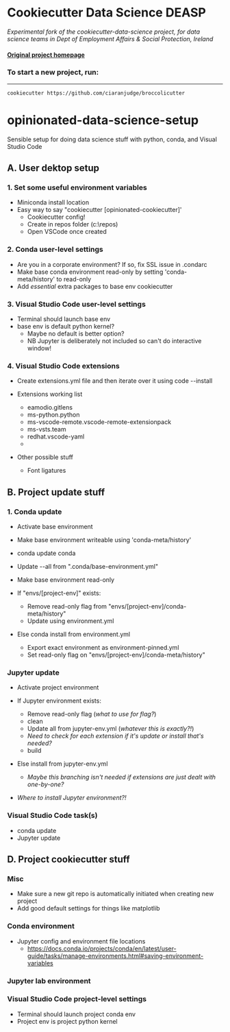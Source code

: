 # Cookiecutter Data Science DEASP

_Experimental fork of the cookiecutter-data-science project,_
_for data science teams in Dept of Employment Affairs & Social Protection, Ireland_


#### [Original project homepage](http://drivendata.github.io/cookiecutter-data-science/)


### To start a new project, run:
------------

    cookiecutter https://github.com/ciaranjudge/broccolicutter


# opinionated-data-science-setup

Sensible setup for doing data science stuff with python, conda, and Visual Studio Code

## A. User dektop setup

### 1. Set some useful environment variables

- Miniconda install location
- Easy way to say "cookiecutter [opinionated-cookiecutter]'
  - Cookiecutter config!
  - Create in repos folder (c:\repos)
  - Open VSCode once created

### 2. Conda user-level settings

- Are you in a corporate environment? If so, fix SSL issue in .condarc
- Make base conda environment read-only by setting 'conda-meta/history' to read-only
- Add *essential* extra packages to base env cookiecutter

### 3. Visual Studio Code user-level settings

- Terminal should launch base env
- base env is default python kernel?
  - Maybe no default is better option?
  - NB Jupyter is deliberately not included so can't do interactive window!

### 4. Visual Studio Code extensions

- Create extensions.yml file and then iterate over it using code --install
- Extensions working list
  - eamodio.gitlens
  - ms-python.python
  - ms-vscode-remote.vscode-remote-extensionpack
  - ms-vsts.team
  - redhat.vscode-yaml
  - 

- Other possible stuff
  - Font ligatures

## B. Project update stuff

### 1. Conda update

- Activate base environment

- Make base environment writeable using 'conda-meta/history'
- conda update conda
- Update --all from ".conda/base-environment.yml"
- Make base environment read-only

- If "envs/[project-env]" exists:
  - Remove read-only flag from "envs/[project-env]/conda-meta/history"
  - Update using environment.yml
- Else conda install from environment.yml
  - Export exact environment as environment-pinned.yml
  - Set read-only flag on "envs/[project-env]/conda-meta/history"

### Jupyter update

- Activate project environment

- If Jupyter environment exists:
  - Remove read-only flag (*what to use for flag?*)
  - clean
  - Update all from jupyter-env.yml (*whatever this is exactly?!*)
  - *Need to check for each extension if it's update or install that's needed?*
  - build
- Else install from jupyter-env.yml
  - *Maybe this branching isn't needed if extensions are just dealt with one-by-one?*

- *Where to install Jupyter environment?!*

### Visual Studio Code task(s)

- conda update
- Jupyter update

## D. Project cookiecutter stuff

### Misc

- Make sure a new git repo is automatically initiated when creating new project
- Add good default settings for things like matplotlib

### Conda environment

- Jupyter config and environment file locations
  - <https://docs.conda.io/projects/conda/en/latest/user-guide/tasks/manage-environments.html#saving-environment-variables>

### Jupyter lab environment

<!-- - Want to think about  -->

### Visual Studio Code project-level settings

- Terminal should launch project conda env
- Project env is project python kernel
